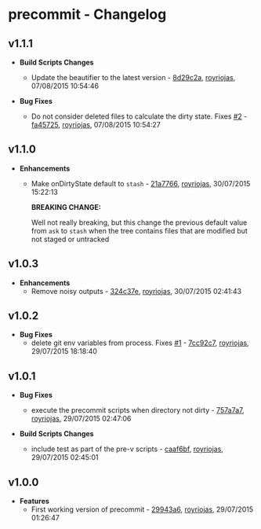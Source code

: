 
# precommit - Changelog
## v1.1.1
- **Build Scripts Changes**
  - Update the beautifier to the latest version - [8d29c2a]( https://github.com/royriojas/precommit/commit/8d29c2a ), [royriojas](https://github.com/royriojas), 07/08/2015 10:54:46

    
- **Bug Fixes**
  - Do not consider deleted files to calculate the dirty state. Fixes [#2](https://github.com/royriojas/precommit/issues/2) - [fa45725]( https://github.com/royriojas/precommit/commit/fa45725 ), [royriojas](https://github.com/royriojas), 07/08/2015 10:54:27

    
## v1.1.0
- **Enhancements**
  - Make onDirtyState default to `stash` - [21a7766]( https://github.com/royriojas/precommit/commit/21a7766 ), [royriojas](https://github.com/royriojas), 30/07/2015 15:22:13

    **BREAKING CHANGE:**
    
    Well not really breaking, but this change the previous default value from `ask` to `stash` when the
    tree contains files that are modified but not staged or untracked
    
## v1.0.3
- **Enhancements**
  - Remove noisy outputs - [324c37e]( https://github.com/royriojas/precommit/commit/324c37e ), [royriojas](https://github.com/royriojas), 30/07/2015 02:41:43

    
## v1.0.2
- **Bug Fixes**
  - delete git env variables from process. Fixes [#1](https://github.com/royriojas/precommit/issues/1) - [7cc92c7]( https://github.com/royriojas/precommit/commit/7cc92c7 ), [royriojas](https://github.com/royriojas), 29/07/2015 18:18:40

    
## v1.0.1
- **Bug Fixes**
  - execute the precommit scripts when directory not dirty - [757a7a7]( https://github.com/royriojas/precommit/commit/757a7a7 ), [royriojas](https://github.com/royriojas), 29/07/2015 02:47:06

    
- **Build Scripts Changes**
  - include test as part of the pre-v scripts - [caaf6bf]( https://github.com/royriojas/precommit/commit/caaf6bf ), [royriojas](https://github.com/royriojas), 29/07/2015 02:45:01

    
## v1.0.0
- **Features**
  - First working version of precommit - [29943a6]( https://github.com/royriojas/precommit/commit/29943a6 ), [royriojas](https://github.com/royriojas), 29/07/2015 01:26:47

    
